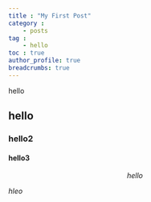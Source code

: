 ```yaml
---
title : "My First Post"
category :
    - posts
tag :
    - hello
toc : true
author_profile: true
breadcrumbs: true
---
```


hello

## hello

### hello2

#### hello3

$$hello$$

$hleo$
